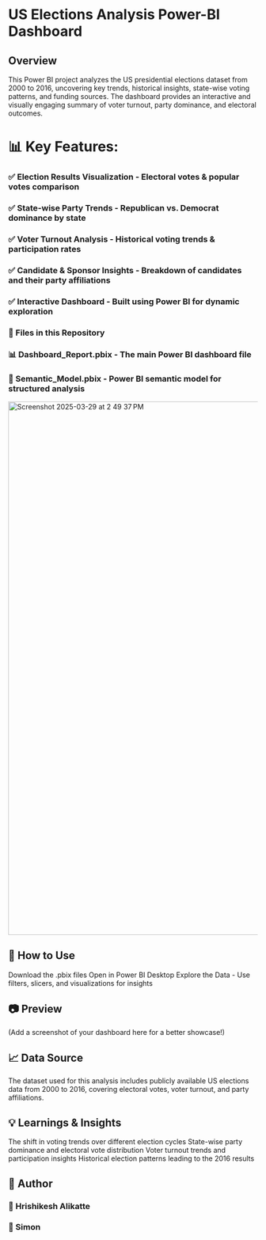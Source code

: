 # US Elections Analysis Power-BI Dashboard

## Overview
This Power BI project analyzes the US presidential elections dataset from 2000 to 2016, uncovering key trends, historical insights, state-wise voting patterns, and funding sources. The dashboard provides an interactive and visually engaging summary of voter turnout, party dominance, and electoral outcomes.

# 📊 Key Features:

### ✅ Election Results Visualization - Electoral votes & popular votes comparison
### ✅ State-wise Party Trends - Republican vs. Democrat dominance by state
### ✅ Voter Turnout Analysis - Historical voting trends & participation rates
### ✅ Candidate & Sponsor Insights - Breakdown of candidates and their party affiliations
### ✅ Interactive Dashboard - Built using Power BI for dynamic exploration
### 📂 Files in this Repository
### 📊 Dashboard_Report.pbix - The main Power BI dashboard file
### 📑 Semantic_Model.pbix - Power BI semantic model for structured analysis

<img width="1078" alt="Screenshot 2025-03-29 at 2 49 37 PM" src="https://github.com/user-attachments/assets/124302c6-5412-42c0-bcbd-49982a2d98e3" />



## 🚀 How to Use
Download the .pbix files
Open in Power BI Desktop
Explore the Data - Use filters, slicers, and visualizations for insights

## 📷 Preview
(Add a screenshot of your dashboard here for a better showcase!)

## 📈 Data Source
The dataset used for this analysis includes publicly available US elections data from 2000 to 2016, covering electoral votes, voter turnout, and party affiliations.


## 💡 Learnings & Insights
The shift in voting trends over different election cycles
State-wise party dominance and electoral vote distribution
Voter turnout trends and participation insights
Historical election patterns leading to the 2016 results

## 📌 Author
### 👤 Hrishikesh Alikatte
### 👤 Simon
